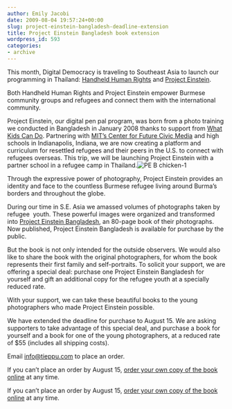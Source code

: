 ```yaml
---
author: Emily Jacobi
date: 2009-08-04 19:57:24+00:00
slug: project-einstein-bangladesh-deadline-extension
title: Project Einstein Bangladesh book extension
wordpress_id: 593
categories:
- archive
---
```


This month, Digital Democracy is traveling to Southeast Asia to launch our programming in Thailand: [Handheld Human Rights](http://www.netsquared.org/projects/handheld-human-rights) and [Project Einstein](http://www.dtwo.org/programming/).

Both Handheld Human Rights and Project Einstein empower Burmese community groups and refugees and connect them with the international community.

Project Einstein, our digital pen pal program, was born from a photo training we conducted in Bangladesh in January 2008 thanks to support from [What Kids Can Do](http://www.whatkidscando.org/). Partnering with [MITʼs Center for Future Civic Media](http://civic.mit.edu/) and high schools in Indianapolis, Indiana, we are now creating a platform and curriculum for resettled refugees and their peers in the U.S. to connect with refugees overseas. This trip, we will be launching Project Einstein with a partner school in a refugee camp in Thailand.![PE B chicken-1](https://s3.amazonaws.com/digidem-www/wp-content/uploads/2009/08/PE-B-chicken-1.jpg)

Through the expressive power of photography, Project Einstein provides an identity and face to the countless Burmese refugee living around Burma’s borders and throughout the globe.

During our time in S.E. Asia we amassed volumes of photographs taken by refugee  youth. These powerful images were organized and transformed into [Project Einstein Bangladesh](http://issuu.com/markb/docs/project_einstein_bangladesh_book3), an 80-page book of their photographs. Now published, Project Einstein Bangladesh is available for purchase by the public.

But the book is not only intended for the outside observers. We would also like to share the book with the original photographers, for whom the book represents their first family and self-portraits. To solicit your support, we are offering a special deal: purchase one Project Einstein Bangladesh for yourself and gift an additional copy for the refugee youth at a specially reduced rate.

With your support, we can take these beautiful books to the young photographers who made Project Einstein possible.

We have extended the deadline for purchase to August 15. We are asking supporters to take advantage of this special deal, and purchase a book for yourself and a book for one of the young photographers, at a reduced rate of $55 (includes all shipping costs).

Email info@tieppu.com to place an order.

If you can’t place an order by August 15, [order your own copy of the book online][7] at any time. 


 [7]: http://www.blurb.com/bookstore/detail/376198/?utm_source=badge&utm_medium=banner&utm_content=280x160
If you can’t place an order by August 15, [order your own copy of the book online](http://www.blurb.com/bookstore/detail/376198/?utm_source=badge&utm_medium=banner&utm_content=280x160) at any time.
